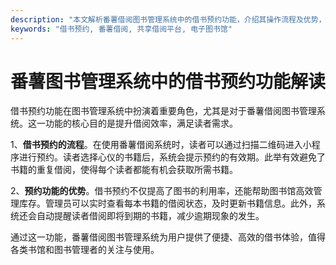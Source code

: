 ```yaml
---
description: "本文解析番薯借阅图书管理系统中的借书预约功能，介绍其操作流程及优势，促进图书借阅效率。"
keywords: "借书预约, 番薯借阅, 共享借阅平台, 电子图书馆"
---
```

# 番薯图书管理系统中的借书预约功能解读

借书预约功能在图书管理系统中扮演着重要角色，尤其是对于番薯借阅图书管理系统。这一功能的核心目的是提升借阅效率，满足读者需求。

1、**借书预约的流程**。在使用番薯借阅系统时，读者可以通过扫描二维码进入小程序进行预约。读者选择心仪的书籍后，系统会提示预约的有效期。此举有效避免了书籍的重复借阅，使得每个读者都能有机会获取所需书籍。

2、**预约功能的优势**。借书预约不仅提高了图书的利用率，还能帮助图书馆高效管理库存。管理员可以实时查看每本书籍的借阅状态，及时更新书籍信息。此外，系统还会自动提醒读者借阅即将到期的书籍，减少逾期现象的发生。

通过这一功能，番薯借阅图书管理系统为用户提供了便捷、高效的借书体验，值得各类书馆和图书管理者的关注与使用。
